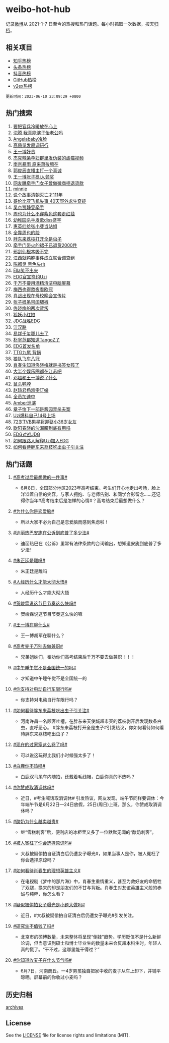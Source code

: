 # weibo-hot-hub

记录[微博](https://www.weibo.com)从 2021-1-7 日至今的热搜和热门话题。每小时抓取一次数据，按天[归档](archives)。

## 相关项目

- [知乎热榜](https://github.com/lonnyzhang423/zhihu-hot-hub)
- [头条热榜](https://github.com/lonnyzhang423/toutiao-hot-hub)
- [抖音热榜](https://github.com/lonnyzhang423/douyin-hot-hub)
- [GitHub热榜](https://github.com/lonnyzhang423/github-hot-hub)
- [v2ex热榜](https://github.com/lonnyzhang423/v2ex-hot-hub)


`更新时间：2023-06-10 23:09:29 +0800`

## 热门搜索

1. [要把官兵冷暖放在心上](https://m.weibo.cn/search?containerid=100103type%3D1%26t%3D10%26q%3D%23%E8%A6%81%E6%8A%8A%E5%AE%98%E5%85%B5%E5%86%B7%E6%9A%96%E6%94%BE%E5%9C%A8%E5%BF%83%E4%B8%8A%23&stream_entry_id=51&isnewpage=1&extparam=seat%3D1%26cate%3D10103%26dgr%3D0%26stream_entry_id%3D51%26c_type%3D51%26filter_type%3Drealtimehot%26pos%3D0%26display_time%3D1686409767%26pre_seqid%3D1686409767260027223167&luicode=10000011&lfid=106003type%253D25%2526t%253D3%2526disable_hot%253D1%2526filter_type%253Drealtimehot)
1. [沈腾 我真能演子怡老公吗](https://m.weibo.cn/search?containerid=100103type%3D1%26t%3D10%26q%3D%E6%B2%88%E8%85%BE+%E6%88%91%E7%9C%9F%E8%83%BD%E6%BC%94%E5%AD%90%E6%80%A1%E8%80%81%E5%85%AC%E5%90%97&stream_entry_id=31&isnewpage=1&extparam=seat%3D1%26cate%3D5001%26dgr%3D0%26flag%3D2%26pos%3D0%26q%3D%25E6%25B2%2588%25E8%2585%25BE%2520%25E6%2588%2591%25E7%259C%259F%25E8%2583%25BD%25E6%25BC%2594%25E5%25AD%2590%25E6%2580%25A1%25E8%2580%2581%25E5%2585%25AC%25E5%2590%2597%26band_rank%3D1%26stream_entry_id%3D31%26c_type%3D31%26filter_type%3Drealtimehot%26lcate%3D5001%26realpos%3D1%26display_time%3D1686409767%26pre_seqid%3D1686409767260027223167&luicode=10000011&lfid=106003type%253D25%2526t%253D3%2526disable_hot%253D1%2526filter_type%253Drealtimehot)
1. [Angelababy冷脸](https://m.weibo.cn/search?containerid=100103type%3D1%26t%3D10%26q%3DAngelababy%E5%86%B7%E8%84%B8&stream_entry_id=31&isnewpage=1&extparam=seat%3D1%26cate%3D5001%26dgr%3D0%26flag%3D1%26pos%3D1%26q%3DAngelababy%25E5%2586%25B7%25E8%2584%25B8%26band_rank%3D2%26stream_entry_id%3D31%26c_type%3D31%26filter_type%3Drealtimehot%26lcate%3D5001%26realpos%3D2%26display_time%3D1686409767%26pre_seqid%3D1686409767260027223167&luicode=10000011&lfid=106003type%253D25%2526t%253D3%2526disable_hot%253D1%2526filter_type%253Drealtimehot)
1. [高质量发展调研行](https://m.weibo.cn/search?containerid=100103type%3D1%26t%3D10%26q%3D%23%E9%AB%98%E8%B4%A8%E9%87%8F%E5%8F%91%E5%B1%95%E8%B0%83%E7%A0%94%E8%A1%8C%23&stream_entry_id=31&isnewpage=1&extparam=seat%3D1%26cate%3D5001%26dgr%3D0%26flag%3D0%26pos%3D2%26q%3D%2523%25E9%25AB%2598%25E8%25B4%25A8%25E9%2587%258F%25E5%258F%2591%25E5%25B1%2595%25E8%25B0%2583%25E7%25A0%2594%25E8%25A1%258C%2523%26band_rank%3D3%26stream_entry_id%3D31%26c_type%3D31%26filter_type%3Drealtimehot%26lcate%3D5001%26realpos%3D3%26display_time%3D1686409767%26pre_seqid%3D1686409767260027223167&luicode=10000011&lfid=106003type%253D25%2526t%253D3%2526disable_hot%253D1%2526filter_type%253Drealtimehot)
1. [王一博好贵](https://m.weibo.cn/search?containerid=100103type%3D1%26t%3D10%26q%3D%23%E7%8E%8B%E4%B8%80%E5%8D%9A%E5%A5%BD%E8%B4%B5%23&stream_entry_id=31&isnewpage=1&extparam=seat%3D1%26cate%3D5001%26dgr%3D0%26flag%3D16%26pos%3D3%26q%3D%2523%25E7%258E%258B%25E4%25B8%2580%25E5%258D%259A%25E5%25A5%25BD%25E8%25B4%25B5%2523%26band_rank%3D4%26stream_entry_id%3D31%26c_type%3D31%26filter_type%3Drealtimehot%26lcate%3D5001%26realpos%3D4%26display_time%3D1686409767%26pre_seqid%3D1686409767260027223167&luicode=10000011&lfid=106003type%253D25%2526t%253D3%2526disable_hot%253D1%2526filter_type%253Drealtimehot)
1. [杰克辣条孕妇群里发伪装的虐猫视频](https://m.weibo.cn/search?containerid=100103type%3D1%26t%3D10%26q%3D%E6%9D%B0%E5%85%8B%E8%BE%A3%E6%9D%A1%E5%AD%95%E5%A6%87%E7%BE%A4%E9%87%8C%E5%8F%91%E4%BC%AA%E8%A3%85%E7%9A%84%E8%99%90%E7%8C%AB%E8%A7%86%E9%A2%91&stream_entry_id=31&isnewpage=1&extparam=seat%3D1%26cate%3D5001%26dgr%3D0%26flag%3D1%26pos%3D4%26q%3D%25E6%259D%25B0%25E5%2585%258B%25E8%25BE%25A3%25E6%259D%25A1%25E5%25AD%2595%25E5%25A6%2587%25E7%25BE%25A4%25E9%2587%258C%25E5%258F%2591%25E4%25BC%25AA%25E8%25A3%2585%25E7%259A%2584%25E8%2599%2590%25E7%258C%25AB%25E8%25A7%2586%25E9%25A2%2591%26band_rank%3D5%26stream_entry_id%3D31%26c_type%3D31%26filter_type%3Drealtimehot%26lcate%3D5001%26realpos%3D5%26display_time%3D1686409767%26pre_seqid%3D1686409767260027223167&luicode=10000011&lfid=106003type%253D25%2526t%253D3%2526disable_hot%253D1%2526filter_type%253Drealtimehot)
1. [南京暴雨 原来萧敬腾在](https://m.weibo.cn/search?containerid=100103type%3D1%26t%3D10%26q%3D%E5%8D%97%E4%BA%AC%E6%9A%B4%E9%9B%A8+%E5%8E%9F%E6%9D%A5%E8%90%A7%E6%95%AC%E8%85%BE%E5%9C%A8&stream_entry_id=31&isnewpage=1&extparam=seat%3D1%26cate%3D5001%26dgr%3D0%26flag%3D2%26pos%3D5%26q%3D%25E5%258D%2597%25E4%25BA%25AC%25E6%259A%25B4%25E9%259B%25A8%2520%25E5%258E%259F%25E6%259D%25A5%25E8%2590%25A7%25E6%2595%25AC%25E8%2585%25BE%25E5%259C%25A8%26band_rank%3D6%26stream_entry_id%3D31%26c_type%3D31%26filter_type%3Drealtimehot%26lcate%3D5001%26realpos%3D6%26display_time%3D1686409767%26pre_seqid%3D1686409767260027223167&luicode=10000011&lfid=106003type%253D25%2526t%253D3%2526disable_hot%253D1%2526filter_type%253Drealtimehot)
1. [郭俊辰直播主打一个真诚](https://m.weibo.cn/search?containerid=100103type%3D1%26t%3D10%26q%3D%23%E9%83%AD%E4%BF%8A%E8%BE%B0%E7%9B%B4%E6%92%AD%E4%B8%BB%E6%89%93%E4%B8%80%E4%B8%AA%E7%9C%9F%E8%AF%9A%23&stream_entry_id=31&isnewpage=1&extparam=seat%3D1%26cate%3D5001%26dgr%3D0%26adid%3D192474%26band_rank%3D7%26pos%3D6%26is_ad_pos%3D1%26stream_entry_id%3D31%26c_type%3D31%26filter_type%3Drealtimehot%26lcate%3D5001%26q%3D%2523%25E9%2583%25AD%25E4%25BF%258A%25E8%25BE%25B0%25E7%259B%25B4%25E6%2592%25AD%25E4%25B8%25BB%25E6%2589%2593%25E4%25B8%2580%25E4%25B8%25AA%25E7%259C%259F%25E8%25AF%259A%2523%26display_time%3D1686409767%26pre_seqid%3D1686409767260027223167&luicode=10000011&lfid=106003type%253D25%2526t%253D3%2526disable_hot%253D1%2526filter_type%253Drealtimehot)
1. [王一博张子枫i人领奖](https://m.weibo.cn/search?containerid=100103type%3D1%26t%3D10%26q%3D%23%E7%8E%8B%E4%B8%80%E5%8D%9A%E5%BC%A0%E5%AD%90%E6%9E%ABi%E4%BA%BA%E9%A2%86%E5%A5%96%23&stream_entry_id=31&isnewpage=1&extparam=seat%3D1%26cate%3D5001%26dgr%3D0%26flag%3D1%26pos%3D7%26q%3D%2523%25E7%258E%258B%25E4%25B8%2580%25E5%258D%259A%25E5%25BC%25A0%25E5%25AD%2590%25E6%259E%25ABi%25E4%25BA%25BA%25E9%25A2%2586%25E5%25A5%2596%2523%26band_rank%3D7%26stream_entry_id%3D31%26c_type%3D31%26filter_type%3Drealtimehot%26lcate%3D5001%26realpos%3D7%26display_time%3D1686409767%26pre_seqid%3D1686409767260027223167&luicode=10000011&lfid=106003type%253D25%2526t%253D3%2526disable_hot%253D1%2526filter_type%253Drealtimehot)
1. [网友曝牵手门女子曾做微商拒退货款](https://m.weibo.cn/search?containerid=100103type%3D1%26t%3D10%26q%3D%23%E7%BD%91%E5%8F%8B%E6%9B%9D%E7%89%B5%E6%89%8B%E9%97%A8%E5%A5%B3%E5%AD%90%E6%9B%BE%E5%81%9A%E5%BE%AE%E5%95%86%E6%8B%92%E9%80%80%E8%B4%A7%E6%AC%BE%23&stream_entry_id=31&isnewpage=1&extparam=seat%3D1%26cate%3D5001%26dgr%3D0%26flag%3D2%26pos%3D8%26q%3D%2523%25E7%25BD%2591%25E5%258F%258B%25E6%259B%259D%25E7%2589%25B5%25E6%2589%258B%25E9%2597%25A8%25E5%25A5%25B3%25E5%25AD%2590%25E6%259B%25BE%25E5%2581%259A%25E5%25BE%25AE%25E5%2595%2586%25E6%258B%2592%25E9%2580%2580%25E8%25B4%25A7%25E6%25AC%25BE%2523%26band_rank%3D8%26stream_entry_id%3D31%26c_type%3D31%26filter_type%3Drealtimehot%26lcate%3D5001%26realpos%3D8%26display_time%3D1686409767%26pre_seqid%3D1686409767260027223167&luicode=10000011&lfid=106003type%253D25%2526t%253D3%2526disable_hot%253D1%2526filter_type%253Drealtimehot)
1. [minnie](https://m.weibo.cn/search?containerid=100103type%3D1%26t%3D10%26q%3Dminnie&stream_entry_id=31&isnewpage=1&extparam=seat%3D1%26cate%3D5001%26dgr%3D0%26flag%3D0%26pos%3D9%26q%3Dminnie%26band_rank%3D9%26stream_entry_id%3D31%26c_type%3D31%26filter_type%3Drealtimehot%26lcate%3D5001%26realpos%3D9%26display_time%3D1686409767%26pre_seqid%3D1686409767260027223167&luicode=10000011&lfid=106003type%253D25%2526t%253D3%2526disable_hot%253D1%2526filter_type%253Drealtimehot)
1. [说个故事清朝灭亡才111年](https://m.weibo.cn/search?containerid=100103type%3D1%26t%3D10%26q%3D%E8%AF%B4%E4%B8%AA%E6%95%85%E4%BA%8B%E6%B8%85%E6%9C%9D%E7%81%AD%E4%BA%A1%E6%89%8D111%E5%B9%B4&stream_entry_id=31&isnewpage=1&extparam=seat%3D1%26cate%3D5001%26dgr%3D0%26flag%3D0%26pos%3D10%26q%3D%25E8%25AF%25B4%25E4%25B8%25AA%25E6%2595%2585%25E4%25BA%258B%25E6%25B8%2585%25E6%259C%259D%25E7%2581%25AD%25E4%25BA%25A1%25E6%2589%258D111%25E5%25B9%25B4%26band_rank%3D10%26stream_entry_id%3D31%26c_type%3D31%26filter_type%3Drealtimehot%26lcate%3D5001%26realpos%3D10%26display_time%3D1686409767%26pre_seqid%3D1686409767260027223167&luicode=10000011&lfid=106003type%253D25%2526t%253D3%2526disable_hot%253D1%2526filter_type%253Drealtimehot)
1. [哥伦比亚飞机失事 40天野外求生奇迹](https://m.weibo.cn/search?containerid=100103type%3D1%26t%3D10%26q%3D%E5%93%A5%E4%BC%A6%E6%AF%94%E4%BA%9A%E9%A3%9E%E6%9C%BA%E5%A4%B1%E4%BA%8B+40%E5%A4%A9%E9%87%8E%E5%A4%96%E6%B1%82%E7%94%9F%E5%A5%87%E8%BF%B9&stream_entry_id=31&isnewpage=1&extparam=seat%3D1%26cate%3D5001%26dgr%3D0%26flag%3D1%26pos%3D11%26q%3D%25E5%2593%25A5%25E4%25BC%25A6%25E6%25AF%2594%25E4%25BA%259A%25E9%25A3%259E%25E6%259C%25BA%25E5%25A4%25B1%25E4%25BA%258B%252040%25E5%25A4%25A9%25E9%2587%258E%25E5%25A4%2596%25E6%25B1%2582%25E7%2594%259F%25E5%25A5%2587%25E8%25BF%25B9%26band_rank%3D11%26stream_entry_id%3D31%26c_type%3D31%26filter_type%3Drealtimehot%26lcate%3D5001%26realpos%3D11%26display_time%3D1686409767%26pre_seqid%3D1686409767260027223167&luicode=10000011&lfid=106003type%253D25%2526t%253D3%2526disable_hot%253D1%2526filter_type%253Drealtimehot)
1. [吴京贾静雯牵手](https://m.weibo.cn/search?containerid=100103type%3D1%26t%3D10%26q%3D%23%E5%90%B4%E4%BA%AC%E8%B4%BE%E9%9D%99%E9%9B%AF%E7%89%B5%E6%89%8B%23&stream_entry_id=31&isnewpage=1&extparam=seat%3D1%26cate%3D5001%26dgr%3D0%26flag%3D2%26pos%3D12%26q%3D%2523%25E5%2590%25B4%25E4%25BA%25AC%25E8%25B4%25BE%25E9%259D%2599%25E9%259B%25AF%25E7%2589%25B5%25E6%2589%258B%2523%26band_rank%3D12%26stream_entry_id%3D31%26c_type%3D31%26filter_type%3Drealtimehot%26lcate%3D5001%26realpos%3D12%26display_time%3D1686409767%26pre_seqid%3D1686409767260027223167&luicode=10000011&lfid=106003type%253D25%2526t%253D3%2526disable_hot%253D1%2526filter_type%253Drealtimehot)
1. [周也为什么不穿紫色这套走红毯](https://m.weibo.cn/search?containerid=100103type%3D1%26t%3D10%26q%3D%E5%91%A8%E4%B9%9F%E4%B8%BA%E4%BB%80%E4%B9%88%E4%B8%8D%E7%A9%BF%E7%B4%AB%E8%89%B2%E8%BF%99%E5%A5%97%E8%B5%B0%E7%BA%A2%E6%AF%AF&stream_entry_id=31&isnewpage=1&extparam=seat%3D1%26cate%3D5001%26dgr%3D0%26flag%3D2%26pos%3D13%26q%3D%25E5%2591%25A8%25E4%25B9%259F%25E4%25B8%25BA%25E4%25BB%2580%25E4%25B9%2588%25E4%25B8%258D%25E7%25A9%25BF%25E7%25B4%25AB%25E8%2589%25B2%25E8%25BF%2599%25E5%25A5%2597%25E8%25B5%25B0%25E7%25BA%25A2%25E6%25AF%25AF%26band_rank%3D13%26stream_entry_id%3D31%26c_type%3D31%26filter_type%3Drealtimehot%26lcate%3D5001%26realpos%3D13%26display_time%3D1686409767%26pre_seqid%3D1686409767260027223167&luicode=10000011&lfid=106003type%253D25%2526t%253D3%2526disable_hot%253D1%2526filter_type%253Drealtimehot)
1. [幼稚园杀手发歌diss盛宇](https://m.weibo.cn/search?containerid=100103type%3D1%26t%3D10%26q%3D%E5%B9%BC%E7%A8%9A%E5%9B%AD%E6%9D%80%E6%89%8B%E5%8F%91%E6%AD%8Cdiss%E7%9B%9B%E5%AE%87&stream_entry_id=31&isnewpage=1&extparam=seat%3D1%26cate%3D5001%26dgr%3D0%26flag%3D1%26pos%3D14%26q%3D%25E5%25B9%25BC%25E7%25A8%259A%25E5%259B%25AD%25E6%259D%2580%25E6%2589%258B%25E5%258F%2591%25E6%25AD%258Cdiss%25E7%259B%259B%25E5%25AE%2587%26band_rank%3D14%26stream_entry_id%3D31%26c_type%3D31%26filter_type%3Drealtimehot%26lcate%3D5001%26realpos%3D14%26display_time%3D1686409767%26pre_seqid%3D1686409767260027223167&luicode=10000011&lfid=106003type%253D25%2526t%253D3%2526disable_hot%253D1%2526filter_type%253Drealtimehot)
1. [惠英红给张小斐当站姐](https://m.weibo.cn/search?containerid=100103type%3D1%26t%3D10%26q%3D%23%E6%83%A0%E8%8B%B1%E7%BA%A2%E7%BB%99%E5%BC%A0%E5%B0%8F%E6%96%90%E5%BD%93%E7%AB%99%E5%A7%90%23&stream_entry_id=31&isnewpage=1&extparam=seat%3D1%26cate%3D5001%26dgr%3D0%26adid%3D192733%26flag%3D0%26pos%3D15%26q%3D%2523%25E6%2583%25A0%25E8%258B%25B1%25E7%25BA%25A2%25E7%25BB%2599%25E5%25BC%25A0%25E5%25B0%258F%25E6%2596%2590%25E5%25BD%2593%25E7%25AB%2599%25E5%25A7%2590%2523%26band_rank%3D15%26stream_entry_id%3D31%26c_type%3D31%26filter_type%3Drealtimehot%26lcate%3D5001%26realpos%3D15%26display_time%3D1686409767%26pre_seqid%3D1686409767260027223167&luicode=10000011&lfid=106003type%253D25%2526t%253D3%2526disable_hot%253D1%2526filter_type%253Drealtimehot)
1. [全靠周也的脸](https://m.weibo.cn/search?containerid=100103type%3D1%26t%3D10%26q%3D%E5%85%A8%E9%9D%A0%E5%91%A8%E4%B9%9F%E7%9A%84%E8%84%B8&stream_entry_id=31&isnewpage=1&extparam=seat%3D1%26cate%3D5001%26dgr%3D0%26flag%3D2%26pos%3D16%26q%3D%25E5%2585%25A8%25E9%259D%25A0%25E5%2591%25A8%25E4%25B9%259F%25E7%259A%2584%25E8%2584%25B8%26band_rank%3D16%26stream_entry_id%3D31%26c_type%3D31%26filter_type%3Drealtimehot%26lcate%3D5001%26realpos%3D16%26display_time%3D1686409767%26pre_seqid%3D1686409767260027223167&luicode=10000011&lfid=106003type%253D25%2526t%253D3%2526disable_hot%253D1%2526filter_type%253Drealtimehot)
1. [胖东来荔枝打开全是虫子](https://m.weibo.cn/search?containerid=100103type%3D1%26t%3D10%26q%3D%23%E8%83%96%E4%B8%9C%E6%9D%A5%E8%8D%94%E6%9E%9D%E6%89%93%E5%BC%80%E5%85%A8%E6%98%AF%E8%99%AB%E5%AD%90%23&stream_entry_id=31&isnewpage=1&extparam=seat%3D1%26cate%3D5001%26dgr%3D0%26flag%3D0%26pos%3D17%26q%3D%2523%25E8%2583%2596%25E4%25B8%259C%25E6%259D%25A5%25E8%258D%2594%25E6%259E%259D%25E6%2589%2593%25E5%25BC%2580%25E5%2585%25A8%25E6%2598%25AF%25E8%2599%25AB%25E5%25AD%2590%2523%26band_rank%3D17%26stream_entry_id%3D31%26c_type%3D31%26filter_type%3Drealtimehot%26lcate%3D5001%26realpos%3D17%26display_time%3D1686409767%26pre_seqid%3D1686409767260027223167&luicode=10000011&lfid=106003type%253D25%2526t%253D3%2526disable_hot%253D1%2526filter_type%253Drealtimehot)
1. [牵手门带火的裙子已退货2000件](https://m.weibo.cn/search?containerid=100103type%3D1%26t%3D10%26q%3D%23%E7%89%B5%E6%89%8B%E9%97%A8%E5%B8%A6%E7%81%AB%E7%9A%84%E8%A3%99%E5%AD%90%E5%B7%B2%E9%80%80%E8%B4%A72000%E4%BB%B6%23&stream_entry_id=31&isnewpage=1&extparam=seat%3D1%26cate%3D5001%26dgr%3D0%26flag%3D1%26pos%3D18%26q%3D%2523%25E7%2589%25B5%25E6%2589%258B%25E9%2597%25A8%25E5%25B8%25A6%25E7%2581%25AB%25E7%259A%2584%25E8%25A3%2599%25E5%25AD%2590%25E5%25B7%25B2%25E9%2580%2580%25E8%25B4%25A72000%25E4%25BB%25B6%2523%26band_rank%3D18%26stream_entry_id%3D31%26c_type%3D31%26filter_type%3Drealtimehot%26lcate%3D5001%26realpos%3D18%26display_time%3D1686409767%26pre_seqid%3D1686409767260027223167&luicode=10000011&lfid=106003type%253D25%2526t%253D3%2526disable_hot%253D1%2526filter_type%253Drealtimehot)
1. [邪剑仙根本吸不完](https://m.weibo.cn/search?containerid=100103type%3D1%26t%3D10%26q%3D%E9%82%AA%E5%89%91%E4%BB%99%E6%A0%B9%E6%9C%AC%E5%90%B8%E4%B8%8D%E5%AE%8C&stream_entry_id=31&isnewpage=1&extparam=seat%3D1%26cate%3D5001%26dgr%3D0%26flag%3D0%26pos%3D19%26q%3D%25E9%2582%25AA%25E5%2589%2591%25E4%25BB%2599%25E6%25A0%25B9%25E6%259C%25AC%25E5%2590%25B8%25E4%25B8%258D%25E5%25AE%258C%26band_rank%3D19%26stream_entry_id%3D31%26c_type%3D31%26filter_type%3Drealtimehot%26lcate%3D5001%26realpos%3D19%26display_time%3D1686409767%26pre_seqid%3D1686409767260027223167&luicode=10000011&lfid=106003type%253D25%2526t%253D3%2526disable_hot%253D1%2526filter_type%253Drealtimehot)
1. [江西就鸭脖事件成立联合调查组](https://m.weibo.cn/search?containerid=100103type%3D1%26t%3D10%26q%3D%23%E6%B1%9F%E8%A5%BF%E5%B0%B1%E9%B8%AD%E8%84%96%E4%BA%8B%E4%BB%B6%E6%88%90%E7%AB%8B%E8%81%94%E5%90%88%E8%B0%83%E6%9F%A5%E7%BB%84%23&stream_entry_id=31&isnewpage=1&extparam=seat%3D1%26cate%3D5001%26dgr%3D0%26flag%3D0%26pos%3D20%26q%3D%2523%25E6%25B1%259F%25E8%25A5%25BF%25E5%25B0%25B1%25E9%25B8%25AD%25E8%2584%2596%25E4%25BA%258B%25E4%25BB%25B6%25E6%2588%2590%25E7%25AB%258B%25E8%2581%2594%25E5%2590%2588%25E8%25B0%2583%25E6%259F%25A5%25E7%25BB%2584%2523%26band_rank%3D20%26stream_entry_id%3D31%26c_type%3D31%26filter_type%3Drealtimehot%26lcate%3D5001%26realpos%3D20%26display_time%3D1686409767%26pre_seqid%3D1686409767260027223167&luicode=10000011&lfid=106003type%253D25%2526t%253D3%2526disable_hot%253D1%2526filter_type%253Drealtimehot)
1. [陈都灵 黑色头巾](https://m.weibo.cn/search?containerid=100103type%3D1%26t%3D10%26q%3D%E9%99%88%E9%83%BD%E7%81%B5+%E9%BB%91%E8%89%B2%E5%A4%B4%E5%B7%BE&stream_entry_id=31&isnewpage=1&extparam=seat%3D1%26cate%3D5001%26dgr%3D0%26flag%3D0%26pos%3D21%26q%3D%25E9%2599%2588%25E9%2583%25BD%25E7%2581%25B5%2520%25E9%25BB%2591%25E8%2589%25B2%25E5%25A4%25B4%25E5%25B7%25BE%26band_rank%3D21%26stream_entry_id%3D31%26c_type%3D31%26filter_type%3Drealtimehot%26lcate%3D5001%26realpos%3D21%26display_time%3D1686409767%26pre_seqid%3D1686409767260027223167&luicode=10000011&lfid=106003type%253D25%2526t%253D3%2526disable_hot%253D1%2526filter_type%253Drealtimehot)
1. [Ella笑不出来](https://m.weibo.cn/search?containerid=100103type%3D1%26t%3D10%26q%3D%23Ella%E7%AC%91%E4%B8%8D%E5%87%BA%E6%9D%A5%23&stream_entry_id=31&isnewpage=1&extparam=seat%3D1%26cate%3D5001%26dgr%3D0%26flag%3D0%26pos%3D22%26q%3D%2523Ella%25E7%25AC%2591%25E4%25B8%258D%25E5%2587%25BA%25E6%259D%25A5%2523%26band_rank%3D22%26stream_entry_id%3D31%26c_type%3D31%26filter_type%3Drealtimehot%26lcate%3D5001%26realpos%3D22%26display_time%3D1686409767%26pre_seqid%3D1686409767260027223167&luicode=10000011&lfid=106003type%253D25%2526t%253D3%2526disable_hot%253D1%2526filter_type%253Drealtimehot)
1. [EDG官宣签约Uzi](https://m.weibo.cn/search?containerid=100103type%3D1%26t%3D10%26q%3D%23EDG%E5%AE%98%E5%AE%A3%E7%AD%BE%E7%BA%A6Uzi%23&stream_entry_id=31&isnewpage=1&extparam=seat%3D1%26cate%3D5001%26dgr%3D0%26flag%3D0%26pos%3D23%26q%3D%2523EDG%25E5%25AE%2598%25E5%25AE%25A3%25E7%25AD%25BE%25E7%25BA%25A6Uzi%2523%26band_rank%3D23%26stream_entry_id%3D31%26c_type%3D31%26filter_type%3Drealtimehot%26lcate%3D5001%26realpos%3D23%26display_time%3D1686409767%26pre_seqid%3D1686409767260027223167&luicode=10000011&lfid=106003type%253D25%2526t%253D3%2526disable_hot%253D1%2526filter_type%253Drealtimehot)
1. [千万不要用酒精清洁电脑屏幕](https://m.weibo.cn/search?containerid=100103type%3D1%26t%3D10%26q%3D%23%E5%8D%83%E4%B8%87%E4%B8%8D%E8%A6%81%E7%94%A8%E9%85%92%E7%B2%BE%E6%B8%85%E6%B4%81%E7%94%B5%E8%84%91%E5%B1%8F%E5%B9%95%23&stream_entry_id=31&isnewpage=1&extparam=seat%3D1%26cate%3D5001%26dgr%3D0%26flag%3D0%26pos%3D24%26q%3D%2523%25E5%258D%2583%25E4%25B8%2587%25E4%25B8%258D%25E8%25A6%2581%25E7%2594%25A8%25E9%2585%2592%25E7%25B2%25BE%25E6%25B8%2585%25E6%25B4%2581%25E7%2594%25B5%25E8%2584%2591%25E5%25B1%258F%25E5%25B9%2595%2523%26band_rank%3D24%26stream_entry_id%3D31%26c_type%3D31%26filter_type%3Drealtimehot%26lcate%3D5001%26realpos%3D24%26display_time%3D1686409767%26pre_seqid%3D1686409767260027223167&luicode=10000011&lfid=106003type%253D25%2526t%253D3%2526disable_hot%253D1%2526filter_type%253Drealtimehot)
1. [梅西也得熬夜看欧冠](https://m.weibo.cn/search?containerid=100103type%3D1%26t%3D10%26q%3D%E6%A2%85%E8%A5%BF%E4%B9%9F%E5%BE%97%E7%86%AC%E5%A4%9C%E7%9C%8B%E6%AC%A7%E5%86%A0&stream_entry_id=31&isnewpage=1&extparam=seat%3D1%26cate%3D5001%26dgr%3D0%26flag%3D0%26pos%3D25%26q%3D%25E6%25A2%2585%25E8%25A5%25BF%25E4%25B9%259F%25E5%25BE%2597%25E7%2586%25AC%25E5%25A4%259C%25E7%259C%258B%25E6%25AC%25A7%25E5%2586%25A0%26band_rank%3D25%26stream_entry_id%3D31%26c_type%3D31%26filter_type%3Drealtimehot%26lcate%3D5001%26realpos%3D25%26display_time%3D1686409767%26pre_seqid%3D1686409767260027223167&luicode=10000011&lfid=106003type%253D25%2526t%253D3%2526disable_hot%253D1%2526filter_type%253Drealtimehot)
1. [肖战出现在母校晚会宣传片](https://m.weibo.cn/search?containerid=100103type%3D1%26t%3D10%26q%3D%23%E8%82%96%E6%88%98%E5%87%BA%E7%8E%B0%E5%9C%A8%E6%AF%8D%E6%A0%A1%E6%99%9A%E4%BC%9A%E5%AE%A3%E4%BC%A0%E7%89%87%23&stream_entry_id=31&isnewpage=1&extparam=seat%3D1%26cate%3D5001%26dgr%3D0%26flag%3D0%26pos%3D26%26q%3D%2523%25E8%2582%2596%25E6%2588%2598%25E5%2587%25BA%25E7%258E%25B0%25E5%259C%25A8%25E6%25AF%258D%25E6%25A0%25A1%25E6%2599%259A%25E4%25BC%259A%25E5%25AE%25A3%25E4%25BC%25A0%25E7%2589%2587%2523%26band_rank%3D26%26stream_entry_id%3D31%26c_type%3D31%26filter_type%3Drealtimehot%26lcate%3D5001%26realpos%3D26%26display_time%3D1686409767%26pre_seqid%3D1686409767260027223167&luicode=10000011&lfid=106003type%253D25%2526t%253D3%2526disable_hot%253D1%2526filter_type%253Drealtimehot)
1. [张子枫吊带阔腿裤](https://m.weibo.cn/search?containerid=100103type%3D1%26t%3D10%26q%3D%23%E5%BC%A0%E5%AD%90%E6%9E%AB%E5%90%8A%E5%B8%A6%E9%98%94%E8%85%BF%E8%A3%A4%23&stream_entry_id=31&isnewpage=1&extparam=seat%3D1%26cate%3D5001%26dgr%3D0%26flag%3D0%26pos%3D27%26q%3D%2523%25E5%25BC%25A0%25E5%25AD%2590%25E6%259E%25AB%25E5%2590%258A%25E5%25B8%25A6%25E9%2598%2594%25E8%2585%25BF%25E8%25A3%25A4%2523%26band_rank%3D27%26stream_entry_id%3D31%26c_type%3D31%26filter_type%3Drealtimehot%26lcate%3D5001%26realpos%3D27%26display_time%3D1686409767%26pre_seqid%3D1686409767260027223167&luicode=10000011&lfid=106003type%253D25%2526t%253D3%2526disable_hot%253D1%2526filter_type%253Drealtimehot)
1. [佟晓梅的两次背叛](https://m.weibo.cn/search?containerid=100103type%3D1%26t%3D10%26q%3D%23%E4%BD%9F%E6%99%93%E6%A2%85%E7%9A%84%E4%B8%A4%E6%AC%A1%E8%83%8C%E5%8F%9B%23&stream_entry_id=31&isnewpage=1&extparam=seat%3D1%26cate%3D5001%26dgr%3D0%26flag%3D1%26pos%3D28%26q%3D%2523%25E4%25BD%259F%25E6%2599%2593%25E6%25A2%2585%25E7%259A%2584%25E4%25B8%25A4%25E6%25AC%25A1%25E8%2583%258C%25E5%258F%259B%2523%26band_rank%3D28%26stream_entry_id%3D31%26c_type%3D31%26filter_type%3Drealtimehot%26lcate%3D5001%26realpos%3D28%26display_time%3D1686409767%26pre_seqid%3D1686409767260027223167&luicode=10000011&lfid=106003type%253D25%2526t%253D3%2526disable_hot%253D1%2526filter_type%253Drealtimehot)
1. [狐妖小红娘](https://m.weibo.cn/search?containerid=100103type%3D1%26t%3D10%26q%3D%E7%8B%90%E5%A6%96%E5%B0%8F%E7%BA%A2%E5%A8%98&stream_entry_id=31&isnewpage=1&extparam=seat%3D1%26cate%3D5001%26dgr%3D0%26flag%3D1%26pos%3D29%26q%3D%25E7%258B%2590%25E5%25A6%2596%25E5%25B0%258F%25E7%25BA%25A2%25E5%25A8%2598%26band_rank%3D29%26stream_entry_id%3D31%26c_type%3D31%26filter_type%3Drealtimehot%26lcate%3D5001%26realpos%3D29%26display_time%3D1686409767%26pre_seqid%3D1686409767260027223167&luicode=10000011&lfid=106003type%253D25%2526t%253D3%2526disable_hot%253D1%2526filter_type%253Drealtimehot)
1. [JDG战胜EDG](https://m.weibo.cn/search?containerid=100103type%3D1%26t%3D10%26q%3D%23JDG%E6%88%98%E8%83%9CEDG%23&stream_entry_id=31&isnewpage=1&extparam=seat%3D1%26cate%3D5001%26dgr%3D0%26flag%3D0%26pos%3D30%26q%3D%2523JDG%25E6%2588%2598%25E8%2583%259CEDG%2523%26band_rank%3D30%26stream_entry_id%3D31%26c_type%3D31%26filter_type%3Drealtimehot%26lcate%3D5001%26realpos%3D30%26display_time%3D1686409767%26pre_seqid%3D1686409767260027223167&luicode=10000011&lfid=106003type%253D25%2526t%253D3%2526disable_hot%253D1%2526filter_type%253Drealtimehot)
1. [江汉路](https://m.weibo.cn/search?containerid=100103type%3D1%26t%3D10%26q%3D%E6%B1%9F%E6%B1%89%E8%B7%AF&stream_entry_id=31&isnewpage=1&extparam=seat%3D1%26cate%3D5001%26dgr%3D0%26flag%3D1%26pos%3D31%26q%3D%25E6%25B1%259F%25E6%25B1%2589%25E8%25B7%25AF%26band_rank%3D31%26stream_entry_id%3D31%26c_type%3D31%26filter_type%3Drealtimehot%26lcate%3D5001%26realpos%3D31%26display_time%3D1686409767%26pre_seqid%3D1686409767260027223167&luicode=10000011&lfid=106003type%253D25%2526t%253D3%2526disable_hot%253D1%2526filter_type%253Drealtimehot)
1. [易烊千玺哪儿去了](https://m.weibo.cn/search?containerid=100103type%3D1%26t%3D10%26q%3D%23%E6%98%93%E7%83%8A%E5%8D%83%E7%8E%BA%E5%93%AA%E5%84%BF%E5%8E%BB%E4%BA%86%23&stream_entry_id=31&isnewpage=1&extparam=seat%3D1%26cate%3D5001%26dgr%3D0%26flag%3D0%26pos%3D32%26q%3D%2523%25E6%2598%2593%25E7%2583%258A%25E5%258D%2583%25E7%258E%25BA%25E5%2593%25AA%25E5%2584%25BF%25E5%258E%25BB%25E4%25BA%2586%2523%26band_rank%3D32%26stream_entry_id%3D31%26c_type%3D31%26filter_type%3Drealtimehot%26lcate%3D5001%26realpos%3D32%26display_time%3D1686409767%26pre_seqid%3D1686409767260027223167&luicode=10000011&lfid=106003type%253D25%2526t%253D3%2526disable_hot%253D1%2526filter_type%253Drealtimehot)
1. [朴宰范都知道TangoZ了](https://m.weibo.cn/search?containerid=100103type%3D1%26t%3D10%26q%3D%23%E6%9C%B4%E5%AE%B0%E8%8C%83%E9%83%BD%E7%9F%A5%E9%81%93TangoZ%E4%BA%86%23&stream_entry_id=31&isnewpage=1&extparam=seat%3D1%26cate%3D5001%26dgr%3D0%26flag%3D1%26pos%3D33%26q%3D%2523%25E6%259C%25B4%25E5%25AE%25B0%25E8%258C%2583%25E9%2583%25BD%25E7%259F%25A5%25E9%2581%2593TangoZ%25E4%25BA%2586%2523%26band_rank%3D33%26stream_entry_id%3D31%26c_type%3D31%26filter_type%3Drealtimehot%26lcate%3D5001%26realpos%3D33%26display_time%3D1686409767%26pre_seqid%3D1686409767260027223167&luicode=10000011&lfid=106003type%253D25%2526t%253D3%2526disable_hot%253D1%2526filter_type%253Drealtimehot)
1. [EDG首发名单](https://m.weibo.cn/search?containerid=100103type%3D1%26t%3D10%26q%3D%23EDG%E9%A6%96%E5%8F%91%E5%90%8D%E5%8D%95%23&stream_entry_id=31&isnewpage=1&extparam=seat%3D1%26cate%3D5001%26dgr%3D0%26flag%3D0%26pos%3D34%26q%3D%2523EDG%25E9%25A6%2596%25E5%258F%2591%25E5%2590%258D%25E5%258D%2595%2523%26band_rank%3D34%26stream_entry_id%3D31%26c_type%3D31%26filter_type%3Drealtimehot%26lcate%3D5001%26realpos%3D34%26display_time%3D1686409767%26pre_seqid%3D1686409767260027223167&luicode=10000011&lfid=106003type%253D25%2526t%253D3%2526disable_hot%253D1%2526filter_type%253Drealtimehot)
1. [TTG九尾 背锅](https://m.weibo.cn/search?containerid=100103type%3D1%26t%3D10%26q%3DTTG%E4%B9%9D%E5%B0%BE+%E8%83%8C%E9%94%85&stream_entry_id=31&isnewpage=1&extparam=seat%3D1%26cate%3D5001%26dgr%3D0%26flag%3D0%26pos%3D35%26q%3DTTG%25E4%25B9%259D%25E5%25B0%25BE%2520%25E8%2583%258C%25E9%2594%2585%26band_rank%3D35%26stream_entry_id%3D31%26c_type%3D31%26filter_type%3Drealtimehot%26lcate%3D5001%26realpos%3D35%26display_time%3D1686409767%26pre_seqid%3D1686409767260027223167&luicode=10000011&lfid=106003type%253D25%2526t%253D3%2526disable_hot%253D1%2526filter_type%253Drealtimehot)
1. [狼队飞车八冠](https://m.weibo.cn/search?containerid=100103type%3D1%26t%3D10%26q%3D%23%E7%8B%BC%E9%98%9F%E9%A3%9E%E8%BD%A6%E5%85%AB%E5%86%A0%23&stream_entry_id=31&isnewpage=1&extparam=seat%3D1%26cate%3D5001%26dgr%3D0%26flag%3D1%26pos%3D36%26q%3D%2523%25E7%258B%25BC%25E9%2598%259F%25E9%25A3%259E%25E8%25BD%25A6%25E5%2585%25AB%25E5%2586%25A0%2523%26band_rank%3D36%26stream_entry_id%3D31%26c_type%3D31%26filter_type%3Drealtimehot%26lcate%3D5001%26realpos%3D36%26display_time%3D1686409767%26pre_seqid%3D1686409767260027223167&luicode=10000011&lfid=106003type%253D25%2526t%253D3%2526disable_hot%253D1%2526filter_type%253Drealtimehot)
1. [肖春生知道佟晓梅就是书签女孩了](https://m.weibo.cn/search?containerid=100103type%3D1%26t%3D10%26q%3D%23%E8%82%96%E6%98%A5%E7%94%9F%E7%9F%A5%E9%81%93%E4%BD%9F%E6%99%93%E6%A2%85%E5%B0%B1%E6%98%AF%E4%B9%A6%E7%AD%BE%E5%A5%B3%E5%AD%A9%E4%BA%86%23&stream_entry_id=31&isnewpage=1&extparam=seat%3D1%26cate%3D5001%26dgr%3D0%26flag%3D1%26pos%3D37%26q%3D%2523%25E8%2582%2596%25E6%2598%25A5%25E7%2594%259F%25E7%259F%25A5%25E9%2581%2593%25E4%25BD%259F%25E6%2599%2593%25E6%25A2%2585%25E5%25B0%25B1%25E6%2598%25AF%25E4%25B9%25A6%25E7%25AD%25BE%25E5%25A5%25B3%25E5%25AD%25A9%25E4%25BA%2586%2523%26band_rank%3D37%26stream_entry_id%3D31%26c_type%3D31%26filter_type%3Drealtimehot%26lcate%3D5001%26realpos%3D37%26display_time%3D1686409767%26pre_seqid%3D1686409767260027223167&luicode=10000011&lfid=106003type%253D25%2526t%253D3%2526disable_hot%253D1%2526filter_type%253Drealtimehot)
1. [大半个娱乐圈都在江苏吧](https://m.weibo.cn/search?containerid=100103type%3D1%26t%3D10%26q%3D%23%E5%A4%A7%E5%8D%8A%E4%B8%AA%E5%A8%B1%E4%B9%90%E5%9C%88%E9%83%BD%E5%9C%A8%E6%B1%9F%E8%8B%8F%E5%90%A7%23&stream_entry_id=31&isnewpage=1&extparam=seat%3D1%26cate%3D5001%26dgr%3D0%26flag%3D1%26pos%3D38%26q%3D%2523%25E5%25A4%25A7%25E5%258D%258A%25E4%25B8%25AA%25E5%25A8%25B1%25E4%25B9%2590%25E5%259C%2588%25E9%2583%25BD%25E5%259C%25A8%25E6%25B1%259F%25E8%258B%258F%25E5%2590%25A7%2523%26band_rank%3D38%26stream_entry_id%3D31%26c_type%3D31%26filter_type%3Drealtimehot%26lcate%3D5001%26realpos%3D38%26display_time%3D1686409767%26pre_seqid%3D1686409767260027223167&luicode=10000011&lfid=106003type%253D25%2526t%253D3%2526disable_hot%253D1%2526filter_type%253Drealtimehot)
1. [邓超和王一博说了什么](https://m.weibo.cn/search?containerid=100103type%3D1%26t%3D10%26q%3D%23%E9%82%93%E8%B6%85%E5%92%8C%E7%8E%8B%E4%B8%80%E5%8D%9A%E8%AF%B4%E4%BA%86%E4%BB%80%E4%B9%88%23&stream_entry_id=31&isnewpage=1&extparam=seat%3D1%26cate%3D5001%26dgr%3D0%26flag%3D0%26pos%3D39%26q%3D%2523%25E9%2582%2593%25E8%25B6%2585%25E5%2592%258C%25E7%258E%258B%25E4%25B8%2580%25E5%258D%259A%25E8%25AF%25B4%25E4%25BA%2586%25E4%25BB%2580%25E4%25B9%2588%2523%26band_rank%3D39%26stream_entry_id%3D31%26c_type%3D31%26filter_type%3Drealtimehot%26lcate%3D5001%26realpos%3D39%26display_time%3D1686409767%26pre_seqid%3D1686409767260027223167&luicode=10000011&lfid=106003type%253D25%2526t%253D3%2526disable_hot%253D1%2526filter_type%253Drealtimehot)
1. [鼠头鸭脖](https://m.weibo.cn/search?containerid=100103type%3D1%26t%3D10%26q%3D%E9%BC%A0%E5%A4%B4%E9%B8%AD%E8%84%96&stream_entry_id=31&isnewpage=1&extparam=seat%3D1%26cate%3D5001%26dgr%3D0%26flag%3D0%26pos%3D40%26q%3D%25E9%25BC%25A0%25E5%25A4%25B4%25E9%25B8%25AD%25E8%2584%2596%26band_rank%3D40%26stream_entry_id%3D31%26c_type%3D31%26filter_type%3Drealtimehot%26lcate%3D5001%26realpos%3D40%26display_time%3D1686409767%26pre_seqid%3D1686409767260027223167&luicode=10000011&lfid=106003type%253D25%2526t%253D3%2526disable_hot%253D1%2526filter_type%253Drealtimehot)
1. [赵琦君杨凯雯订婚](https://m.weibo.cn/search?containerid=100103type%3D1%26t%3D10%26q%3D%E8%B5%B5%E7%90%A6%E5%90%9B%E6%9D%A8%E5%87%AF%E9%9B%AF%E8%AE%A2%E5%A9%9A&stream_entry_id=31&isnewpage=1&extparam=seat%3D1%26cate%3D5001%26dgr%3D0%26flag%3D0%26pos%3D41%26q%3D%25E8%25B5%25B5%25E7%2590%25A6%25E5%2590%259B%25E6%259D%25A8%25E5%2587%25AF%25E9%259B%25AF%25E8%25AE%25A2%25E5%25A9%259A%26band_rank%3D41%26stream_entry_id%3D31%26c_type%3D31%26filter_type%3Drealtimehot%26lcate%3D5001%26realpos%3D41%26display_time%3D1686409767%26pre_seqid%3D1686409767260027223167&luicode=10000011&lfid=106003type%253D25%2526t%253D3%2526disable_hot%253D1%2526filter_type%253Drealtimehot)
1. [全员加速中](https://m.weibo.cn/search?containerid=100103type%3D1%26t%3D10%26q%3D%E5%85%A8%E5%91%98%E5%8A%A0%E9%80%9F%E4%B8%AD&stream_entry_id=31&isnewpage=1&extparam=seat%3D1%26cate%3D5001%26dgr%3D0%26flag%3D0%26pos%3D42%26q%3D%25E5%2585%25A8%25E5%2591%2598%25E5%258A%25A0%25E9%2580%259F%25E4%25B8%25AD%26band_rank%3D42%26stream_entry_id%3D31%26c_type%3D31%26filter_type%3Drealtimehot%26lcate%3D5001%26realpos%3D42%26display_time%3D1686409767%26pre_seqid%3D1686409767260027223167&luicode=10000011&lfid=106003type%253D25%2526t%253D3%2526disable_hot%253D1%2526filter_type%253Drealtimehot)
1. [Amber巡演](https://m.weibo.cn/search?containerid=100103type%3D1%26t%3D10%26q%3DAmber%E5%B7%A1%E6%BC%94&stream_entry_id=31&isnewpage=1&extparam=seat%3D1%26cate%3D5001%26dgr%3D0%26flag%3D1%26pos%3D43%26q%3DAmber%25E5%25B7%25A1%25E6%25BC%2594%26band_rank%3D43%26stream_entry_id%3D31%26c_type%3D31%26filter_type%3Drealtimehot%26lcate%3D5001%26realpos%3D43%26display_time%3D1686409767%26pre_seqid%3D1686409767260027223167&luicode=10000011&lfid=106003type%253D25%2526t%253D3%2526disable_hot%253D1%2526filter_type%253Drealtimehot)
1. [章子怡下一部是酱园弄杀夫案](https://m.weibo.cn/search?containerid=100103type%3D1%26t%3D10%26q%3D%E7%AB%A0%E5%AD%90%E6%80%A1%E4%B8%8B%E4%B8%80%E9%83%A8%E6%98%AF%E9%85%B1%E5%9B%AD%E5%BC%84%E6%9D%80%E5%A4%AB%E6%A1%88&stream_entry_id=31&isnewpage=1&extparam=seat%3D1%26cate%3D5001%26dgr%3D0%26flag%3D1%26pos%3D44%26q%3D%25E7%25AB%25A0%25E5%25AD%2590%25E6%2580%25A1%25E4%25B8%258B%25E4%25B8%2580%25E9%2583%25A8%25E6%2598%25AF%25E9%2585%25B1%25E5%259B%25AD%25E5%25BC%2584%25E6%259D%2580%25E5%25A4%25AB%25E6%25A1%2588%26band_rank%3D44%26stream_entry_id%3D31%26c_type%3D31%26filter_type%3Drealtimehot%26lcate%3D5001%26realpos%3D44%26display_time%3D1686409767%26pre_seqid%3D1686409767260027223167&luicode=10000011&lfid=106003type%253D25%2526t%253D3%2526disable_hot%253D1%2526filter_type%253Drealtimehot)
1. [Uzi爆料自己14号上场](https://m.weibo.cn/search?containerid=100103type%3D1%26t%3D10%26q%3D%23Uzi%E7%88%86%E6%96%99%E8%87%AA%E5%B7%B114%E5%8F%B7%E4%B8%8A%E5%9C%BA%23&stream_entry_id=31&isnewpage=1&extparam=seat%3D1%26cate%3D5001%26dgr%3D0%26flag%3D0%26pos%3D45%26q%3D%2523Uzi%25E7%2588%2586%25E6%2596%2599%25E8%2587%25AA%25E5%25B7%25B114%25E5%258F%25B7%25E4%25B8%258A%25E5%259C%25BA%2523%26band_rank%3D45%26stream_entry_id%3D31%26c_type%3D31%26filter_type%3Drealtimehot%26lcate%3D5001%26realpos%3D45%26display_time%3D1686409767%26pre_seqid%3D1686409767260027223167&luicode=10000011&lfid=106003type%253D25%2526t%253D3%2526disable_hot%253D1%2526filter_type%253Drealtimehot)
1. [72岁TVB男星将迎娶小36岁女友](https://m.weibo.cn/search?containerid=100103type%3D1%26t%3D10%26q%3D%2372%E5%B2%81TVB%E7%94%B7%E6%98%9F%E5%B0%86%E8%BF%8E%E5%A8%B6%E5%B0%8F36%E5%B2%81%E5%A5%B3%E5%8F%8B%23&stream_entry_id=31&isnewpage=1&extparam=seat%3D1%26cate%3D5001%26dgr%3D0%26flag%3D1%26pos%3D46%26q%3D%252372%25E5%25B2%2581TVB%25E7%2594%25B7%25E6%2598%259F%25E5%25B0%2586%25E8%25BF%258E%25E5%25A8%25B6%25E5%25B0%258F36%25E5%25B2%2581%25E5%25A5%25B3%25E5%258F%258B%2523%26band_rank%3D46%26stream_entry_id%3D31%26c_type%3D31%26filter_type%3Drealtimehot%26lcate%3D5001%26realpos%3D46%26display_time%3D1686409767%26pre_seqid%3D1686409767260027223167&luicode=10000011&lfid=106003type%253D25%2526t%253D3%2526disable_hot%253D1%2526filter_type%253Drealtimehot)
1. [欧阳春晓的沙漏腰到底有用吗](https://m.weibo.cn/search?containerid=100103type%3D1%26t%3D10%26q%3D%E6%AC%A7%E9%98%B3%E6%98%A5%E6%99%93%E7%9A%84%E6%B2%99%E6%BC%8F%E8%85%B0%E5%88%B0%E5%BA%95%E6%9C%89%E7%94%A8%E5%90%97&stream_entry_id=31&isnewpage=1&extparam=seat%3D1%26cate%3D5001%26dgr%3D0%26flag%3D1%26pos%3D47%26q%3D%25E6%25AC%25A7%25E9%2598%25B3%25E6%2598%25A5%25E6%2599%2593%25E7%259A%2584%25E6%25B2%2599%25E6%25BC%258F%25E8%2585%25B0%25E5%2588%25B0%25E5%25BA%2595%25E6%259C%2589%25E7%2594%25A8%25E5%2590%2597%26band_rank%3D47%26stream_entry_id%3D31%26c_type%3D31%26filter_type%3Drealtimehot%26lcate%3D5001%26realpos%3D47%26display_time%3D1686409767%26pre_seqid%3D1686409767260027223167&luicode=10000011&lfid=106003type%253D25%2526t%253D3%2526disable_hot%253D1%2526filter_type%253Drealtimehot)
1. [EDG对战JDG](https://m.weibo.cn/search?containerid=100103type%3D1%26t%3D10%26q%3D%23EDG%E5%AF%B9%E6%88%98JDG%23&stream_entry_id=31&isnewpage=1&extparam=seat%3D1%26cate%3D5001%26dgr%3D0%26flag%3D0%26pos%3D48%26q%3D%2523EDG%25E5%25AF%25B9%25E6%2588%2598JDG%2523%26band_rank%3D48%26stream_entry_id%3D31%26c_type%3D31%26filter_type%3Drealtimehot%26lcate%3D5001%26realpos%3D48%26display_time%3D1686409767%26pre_seqid%3D1686409767260027223167&luicode=10000011&lfid=106003type%253D25%2526t%253D3%2526disable_hot%253D1%2526filter_type%253Drealtimehot)
1. [如何跟路人解释Uzi加入EDG](https://m.weibo.cn/search?containerid=100103type%3D1%26t%3D10%26q%3D%23%E5%A6%82%E4%BD%95%E8%B7%9F%E8%B7%AF%E4%BA%BA%E8%A7%A3%E9%87%8AUzi%E5%8A%A0%E5%85%A5EDG%23&stream_entry_id=31&isnewpage=1&extparam=seat%3D1%26cate%3D5001%26dgr%3D0%26flag%3D0%26pos%3D49%26q%3D%2523%25E5%25A6%2582%25E4%25BD%2595%25E8%25B7%259F%25E8%25B7%25AF%25E4%25BA%25BA%25E8%25A7%25A3%25E9%2587%258AUzi%25E5%258A%25A0%25E5%2585%25A5EDG%2523%26band_rank%3D49%26stream_entry_id%3D31%26c_type%3D31%26filter_type%3Drealtimehot%26lcate%3D5001%26realpos%3D49%26display_time%3D1686409767%26pre_seqid%3D1686409767260027223167&luicode=10000011&lfid=106003type%253D25%2526t%253D3%2526disable_hot%253D1%2526filter_type%253Drealtimehot)
1. [如何看待胖东来荔枝吃出虫子引关注](https://m.weibo.cn/search?containerid=100103type%3D1%26t%3D10%26q%3D%23%E5%A6%82%E4%BD%95%E7%9C%8B%E5%BE%85%E8%83%96%E4%B8%9C%E6%9D%A5%E8%8D%94%E6%9E%9D%E5%90%83%E5%87%BA%E8%99%AB%E5%AD%90%E5%BC%95%E5%85%B3%E6%B3%A8%23&stream_entry_id=31&isnewpage=1&extparam=seat%3D1%26cate%3D5001%26dgr%3D0%26flag%3D1%26pos%3D50%26q%3D%2523%25E5%25A6%2582%25E4%25BD%2595%25E7%259C%258B%25E5%25BE%2585%25E8%2583%2596%25E4%25B8%259C%25E6%259D%25A5%25E8%258D%2594%25E6%259E%259D%25E5%2590%2583%25E5%2587%25BA%25E8%2599%25AB%25E5%25AD%2590%25E5%25BC%2595%25E5%2585%25B3%25E6%25B3%25A8%2523%26band_rank%3D50%26stream_entry_id%3D31%26c_type%3D31%26filter_type%3Drealtimehot%26lcate%3D5001%26realpos%3D50%26display_time%3D1686409767%26pre_seqid%3D1686409767260027223167&luicode=10000011&lfid=106003type%253D25%2526t%253D3%2526disable_hot%253D1%2526filter_type%253Drealtimehot)

## 热门话题

1. [#高考过后最想做的一件事#](https://m.weibo.cn/search?containerid=231522type%3D1%26t%3D10%26q%3D%23%E9%AB%98%E8%80%83%E8%BF%87%E5%90%8E%E6%9C%80%E6%83%B3%E5%81%9A%E7%9A%84%E4%B8%80%E4%BB%B6%E4%BA%8B%23&stream_entry_id=128&isnewpage=1&extparam=seat%3D1%26cate%3D5004%26dgr%3D0%26lcate%3D5004%26unitid%3D1686281020311%26c_type%3D128%26pos%3D1-0-0%26display_time%3D1686409769%26pre_seqid%3D1686409769001018433168&luicode=10000011&lfid=231648_-_4)
    - 6月8日，全国部分地区2023年高考结束。考生们开心地走出考场，脸上洋溢着自信的笑容，与家人拥抱、与老师告别、和同学合影留念……还记得你当年#高考结束后是怎样的心情#？高考结束后最想做什么？

1. [#为什么你是恋爱脑#](https://m.weibo.cn/search?containerid=231522type%3D1%26t%3D10%26q%3D%23%E4%B8%BA%E4%BB%80%E4%B9%88%E4%BD%A0%E6%98%AF%E6%81%8B%E7%88%B1%E8%84%91%23&stream_entry_id=128&isnewpage=1&extparam=seat%3D1%26cate%3D5004%26dgr%3D0%26lcate%3D5004%26unitid%3D1686266947876%26c_type%3D128%26pos%3D1-0-1%26display_time%3D1686409769%26pre_seqid%3D1686409769001018433168&luicode=10000011&lfid=231648_-_4)
    - 所以大家不必为自己是恋爱脑而感到焦虑啦！

1. [#迪丽热巴安旎在公诉到底普了多少法#](https://m.weibo.cn/search?containerid=231522type%3D1%26t%3D10%26q%3D%23%E8%BF%AA%E4%B8%BD%E7%83%AD%E5%B7%B4%E5%AE%89%E6%97%8E%E5%9C%A8%E5%85%AC%E8%AF%89%E5%88%B0%E5%BA%95%E6%99%AE%E4%BA%86%E5%A4%9A%E5%B0%91%E6%B3%95%23&stream_entry_id=128&isnewpage=1&extparam=seat%3D1%26cate%3D5004%26dgr%3D0%26lcate%3D5004%26unitid%3D1686401254546%26c_type%3D128%26pos%3D1-0-2%26display_time%3D1686409769%26pre_seqid%3D1686409769001018433168&luicode=10000011&lfid=231648_-_4)
    - 迪丽热巴在《公诉》里常有法律条款的台词输出，想知道安旎到底普了多少法!

1. [#朱正廷是雕吗#](https://m.weibo.cn/search?containerid=231522type%3D1%26t%3D10%26q%3D%23%E6%9C%B1%E6%AD%A3%E5%BB%B7%E6%98%AF%E9%9B%95%E5%90%97%23&stream_entry_id=128&isnewpage=1&extparam=seat%3D1%26cate%3D5004%26dgr%3D0%26lcate%3D5004%26unitid%3D1686394651677%26c_type%3D128%26pos%3D1-0-3%26display_time%3D1686409769%26pre_seqid%3D1686409769001018433168&luicode=10000011&lfid=231648_-_4)
    - 朱正廷是雕吗

1. [#人经历什么才能大彻大悟#](https://m.weibo.cn/search?containerid=231522type%3D1%26t%3D10%26q%3D%23%E4%BA%BA%E7%BB%8F%E5%8E%86%E4%BB%80%E4%B9%88%E6%89%8D%E8%83%BD%E5%A4%A7%E5%BD%BB%E5%A4%A7%E6%82%9F%23&stream_entry_id=128&isnewpage=1&extparam=seat%3D1%26cate%3D5004%26dgr%3D0%26lcate%3D5004%26unitid%3D1686363180825%26c_type%3D128%26pos%3D1-0-4%26display_time%3D1686409769%26pre_seqid%3D1686409769001018433168&luicode=10000011&lfid=231648_-_4)
    - 人经历什么才能大彻大悟

1. [#贺峻霖说这节目节奏这么快吗#](https://m.weibo.cn/search?containerid=231522type%3D1%26t%3D10%26q%3D%23%E8%B4%BA%E5%B3%BB%E9%9C%96%E8%AF%B4%E8%BF%99%E8%8A%82%E7%9B%AE%E8%8A%82%E5%A5%8F%E8%BF%99%E4%B9%88%E5%BF%AB%E5%90%97%23&stream_entry_id=128&isnewpage=1&extparam=seat%3D1%26cate%3D5004%26dgr%3D0%26lcate%3D5004%26unitid%3D1686401567441%26c_type%3D128%26pos%3D1-0-5%26display_time%3D1686409769%26pre_seqid%3D1686409769001018433168&luicode=10000011&lfid=231648_-_4)
    - 贺峻霖说这节目节奏这么快的嘛

1. [#王一博在聊什么#](https://m.weibo.cn/search?containerid=231522type%3D1%26t%3D10%26q%3D%23%E7%8E%8B%E4%B8%80%E5%8D%9A%E5%9C%A8%E8%81%8A%E4%BB%80%E4%B9%88%23&stream_entry_id=128&isnewpage=1&extparam=seat%3D1%26cate%3D5004%26dgr%3D0%26lcate%3D5004%26unitid%3D1686391946986%26c_type%3D128%26pos%3D1-0-6%26display_time%3D1686409769%26pre_seqid%3D1686409769001018433168&luicode=10000011&lfid=231648_-_4)
    - 王一博胡军在聊什么？

1. [#高考完千万别去做兼职#](https://m.weibo.cn/search?containerid=231522type%3D1%26t%3D10%26q%3D%23%E9%AB%98%E8%80%83%E5%AE%8C%E5%8D%83%E4%B8%87%E5%88%AB%E5%8E%BB%E5%81%9A%E5%85%BC%E8%81%8C%23&stream_entry_id=128&isnewpage=1&extparam=seat%3D1%26cate%3D5004%26dgr%3D0%26lcate%3D5004%26unitid%3D1686313109853%26c_type%3D128%26pos%3D1-0-7%26display_time%3D1686409769%26pre_seqid%3D1686409769001018433168&luicode=10000011&lfid=231648_-_4)
    - 兄弟姐妹们，奉劝你们高考结束后千万不要去做兼职！！！

1. [#中午睡午觉不是全国统一的吗#](https://m.weibo.cn/search?containerid=231522type%3D1%26t%3D10%26q%3D%23%E4%B8%AD%E5%8D%88%E7%9D%A1%E5%8D%88%E8%A7%89%E4%B8%8D%E6%98%AF%E5%85%A8%E5%9B%BD%E7%BB%9F%E4%B8%80%E7%9A%84%E5%90%97%23&stream_entry_id=128&isnewpage=1&extparam=seat%3D1%26cate%3D5004%26dgr%3D0%26lcate%3D5004%26unitid%3D1686372170151%26c_type%3D128%26pos%3D1-0-8%26display_time%3D1686409769%26pre_seqid%3D1686409769001018433168&luicode=10000011&lfid=231648_-_4)
    - 才知道中午睡午觉不是全国统一的

1. [#你支持对电动自行车限行吗#](https://m.weibo.cn/search?containerid=231522type%3D1%26t%3D10%26q%3D%23%E4%BD%A0%E6%94%AF%E6%8C%81%E5%AF%B9%E7%94%B5%E5%8A%A8%E8%87%AA%E8%A1%8C%E8%BD%A6%E9%99%90%E8%A1%8C%E5%90%97%23&stream_entry_id=128&isnewpage=1&extparam=seat%3D1%26cate%3D5004%26dgr%3D0%26lcate%3D5004%26unitid%3D1686403069388%26c_type%3D128%26pos%3D1-0-9%26display_time%3D1686409769%26pre_seqid%3D1686409769001018433168&luicode=10000011&lfid=231648_-_4)
    - 你支持对电动自行车限行吗？

1. [#如何看待胖东来荔枝吃出虫子引关注#](https://m.weibo.cn/search?containerid=231522type%3D1%26t%3D10%26q%3D%23%E5%A6%82%E4%BD%95%E7%9C%8B%E5%BE%85%E8%83%96%E4%B8%9C%E6%9D%A5%E8%8D%94%E6%9E%9D%E5%90%83%E5%87%BA%E8%99%AB%E5%AD%90%E5%BC%95%E5%85%B3%E6%B3%A8%23&stream_entry_id=128&isnewpage=1&extparam=seat%3D1%26cate%3D5004%26dgr%3D0%26lcate%3D5004%26unitid%3D1686406687571%26c_type%3D128%26pos%3D1-0-10%26display_time%3D1686409769%26pre_seqid%3D1686409769001018433168&luicode=10000011&lfid=231648_-_4)
    - 河南许昌一名顾客吐槽，在胖东来天使城超市买的荔枝剥开后发现数条白虫，直呼恶心。  #胖东来荔枝打开全是虫子#引发热议，你如何看待如何看待胖东来荔枝吃出虫子？

1. [#现在的过家家这么卷了吗#](https://m.weibo.cn/search?containerid=231522type%3D1%26t%3D10%26q%3D%23%E7%8E%B0%E5%9C%A8%E7%9A%84%E8%BF%87%E5%AE%B6%E5%AE%B6%E8%BF%99%E4%B9%88%E5%8D%B7%E4%BA%86%E5%90%97%23&stream_entry_id=128&isnewpage=1&extparam=seat%3D1%26cate%3D5004%26dgr%3D0%26lcate%3D5004%26unitid%3D1686403373780%26c_type%3D128%26pos%3D1-0-11%26display_time%3D1686409769%26pre_seqid%3D1686409769001018433168&luicode=10000011&lfid=231648_-_4)
    - 可以说这玩得比我们小时候强太多了！

1. [#白鹿你不热吗#](https://m.weibo.cn/search?containerid=231522type%3D1%26t%3D10%26q%3D%23%E7%99%BD%E9%B9%BF%E4%BD%A0%E4%B8%8D%E7%83%AD%E5%90%97%23&stream_entry_id=128&isnewpage=1&extparam=seat%3D1%26cate%3D5004%26dgr%3D0%26lcate%3D5004%26unitid%3D1686301723226%26c_type%3D128%26pos%3D1-0-12%26display_time%3D1686409769%26pre_seqid%3D1686409769001018433168&luicode=10000011&lfid=231648_-_4)
    - 白鹿双马尾车内随拍，还戴着毛线帽，白鹿你真的不热吗？ ​​​

1. [#你赞成取消调休吗#](https://m.weibo.cn/search?containerid=231522type%3D1%26t%3D10%26q%3D%23%E4%BD%A0%E8%B5%9E%E6%88%90%E5%8F%96%E6%B6%88%E8%B0%83%E4%BC%91%E5%90%97%23&stream_entry_id=128&isnewpage=1&extparam=seat%3D1%26cate%3D5004%26dgr%3D0%26lcate%3D5004%26unitid%3D1686280728754%26c_type%3D128%26pos%3D1-0-13%26display_time%3D1686409769%26pre_seqid%3D1686409769001018433168&luicode=10000011&lfid=231648_-_4)
    - 近日，#考生喊话取消调休# 引发热议，网友发现，端午节同样要调休：今年端午节是6月22日—24日放假，25日(周日)上班。那么，你赞成取消调休吗？

1. [#酸奶为什么越卖越贵#](https://m.weibo.cn/search?containerid=231522type%3D1%26t%3D10%26q%3D%23%E9%85%B8%E5%A5%B6%E4%B8%BA%E4%BB%80%E4%B9%88%E8%B6%8A%E5%8D%96%E8%B6%8A%E8%B4%B5%23&stream_entry_id=128&isnewpage=1&extparam=seat%3D1%26cate%3D5004%26dgr%3D0%26lcate%3D5004%26unitid%3D1686272938888%26c_type%3D128%26pos%3D1-0-14%26display_time%3D1686409769%26pre_seqid%3D1686409769001018433168&luicode=10000011&lfid=231648_-_4)
    - 继“雪糕刺客”后，便利店的冰柜里又多了一位默默无闻的“酸奶刺客”。

1. [#被人冤枉了你会选择原谅吗#](https://m.weibo.cn/search?containerid=231522type%3D1%26t%3D10%26q%3D%23%E8%A2%AB%E4%BA%BA%E5%86%A4%E6%9E%89%E4%BA%86%E4%BD%A0%E4%BC%9A%E9%80%89%E6%8B%A9%E5%8E%9F%E8%B0%85%E5%90%97%23&stream_entry_id=128&isnewpage=1&extparam=seat%3D1%26cate%3D5004%26dgr%3D0%26lcate%3D5004%26unitid%3D1686293918058%26c_type%3D128%26pos%3D1-0-15%26display_time%3D1686409769%26pre_seqid%3D1686409769001018433168&luicode=10000011&lfid=231648_-_4)
    - 大叔被疑偷拍自证清白后仍遭女子曝光#，如果当事人是你，被人冤枉了你会选择原谅吗？

1. [#如何看待肖春生的理想英雄主义#](https://m.weibo.cn/search?containerid=231522type%3D1%26t%3D10%26q%3D%23%E5%A6%82%E4%BD%95%E7%9C%8B%E5%BE%85%E8%82%96%E6%98%A5%E7%94%9F%E7%9A%84%E7%90%86%E6%83%B3%E8%8B%B1%E9%9B%84%E4%B8%BB%E4%B9%89%23&stream_entry_id=128&isnewpage=1&extparam=seat%3D1%26cate%3D5004%26dgr%3D0%26lcate%3D5004%26unitid%3D1686361983667%26c_type%3D128%26pos%3D1-0-16%26display_time%3D1686409769%26pre_seqid%3D1686409769001018433168&luicode=10000011&lfid=231648_-_4)
    - 在电视剧《梦中的那片海》中，肖春生重情重义，甚至为救好友的命牺牲了双腿，换来的却是朋友们的不甘与背叛。肖春生对友谊英雄主义般的赤诚与纯粹，你怎么看？

1. [#疑似被偷拍女子曝光是小题大做吗#](https://m.weibo.cn/search?containerid=231522type%3D1%26t%3D10%26q%3D%23%E7%96%91%E4%BC%BC%E8%A2%AB%E5%81%B7%E6%8B%8D%E5%A5%B3%E5%AD%90%E6%9B%9D%E5%85%89%E6%98%AF%E5%B0%8F%E9%A2%98%E5%A4%A7%E5%81%9A%E5%90%97%23&stream_entry_id=128&isnewpage=1&extparam=seat%3D1%26cate%3D5004%26dgr%3D0%26lcate%3D5004%26unitid%3D1686379078399%26c_type%3D128%26pos%3D1-0-17%26display_time%3D1686409769%26pre_seqid%3D1686409769001018433168&luicode=10000011&lfid=231648_-_4)
    - 近日，#大叔被疑偷拍自证清白后仍遭女子曝光#引发关注。

1. [#研究生不值钱了吗#](https://m.weibo.cn/search?containerid=231522type%3D1%26t%3D10%26q%3D%23%E7%A0%94%E7%A9%B6%E7%94%9F%E4%B8%8D%E5%80%BC%E9%92%B1%E4%BA%86%E5%90%97%23&stream_entry_id=128&isnewpage=1&extparam=seat%3D1%26cate%3D5004%26dgr%3D0%26lcate%3D5004%26unitid%3D1686371580637%26c_type%3D128%26pos%3D1-0-18%26display_time%3D1686409769%26pre_seqid%3D1686409769001018433168&luicode=10000011&lfid=231648_-_4)
    - 北京市的硕博数量，未来整体将呈现“倒挂”趋势。学历贬值不是什么新鲜论调，但当意识到硕士和博士毕业生的数量未来会反超本科生时，年轻人真的慌了。“干不过，这哪里能干得过？”

1. [#你知道收麦子在什么节气吗#](https://m.weibo.cn/search?containerid=231522type%3D1%26t%3D10%26q%3D%23%E4%BD%A0%E7%9F%A5%E9%81%93%E6%94%B6%E9%BA%A6%E5%AD%90%E5%9C%A8%E4%BB%80%E4%B9%88%E8%8A%82%E6%B0%94%E5%90%97%23&stream_entry_id=128&isnewpage=1&extparam=seat%3D1%26cate%3D5004%26dgr%3D0%26lcate%3D5004%26unitid%3D1686290639877%26c_type%3D128%26pos%3D1-0-19%26display_time%3D1686409769%26pre_seqid%3D1686409769001018433168&luicode=10000011&lfid=231648_-_4)
    - 6月7日，河南商丘。一4岁男孩独自把家中收的麦子从车上卸下，并铺平晾晒。屏幕前的你收过小麦吗？


## 历史归档

[archives](archives)

## License

See the [LICENSE](LICENSE) file for license rights and limitations (MIT).

